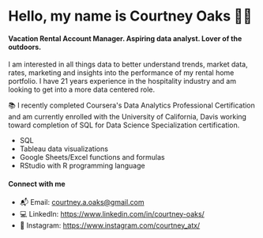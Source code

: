 # Hello, my name is Courtney Oaks 👋🏼

#### **Vacation Rental Account Manager. Aspiring data analyst. Lover of the outdoors.**

I am interested in all things data to better understand trends, market data, rates, marketing and insights into the performance of my rental home portfolio. I have 21 years experience in the hospitality industry and am looking to get into a more data centered role. 

📚 I recently completed Coursera's Data Analytics Professional Certification and am currently enrolled with the University of California, Davis working toward completion of SQL for Data Science Specialization certification.
- SQL 
- Tableau data visualizations
- Google Sheets/Excel functions and formulas
- RStudio with R programming language 

#### Connect with me
- 📬 Email: courtney.a.oaks@gmail.com
- 💻 LinkedIn: https://www.linkedin.com/in/courtney-oaks/
- 📸 Instagram: https://www.instagram.com/courtney_atx/
